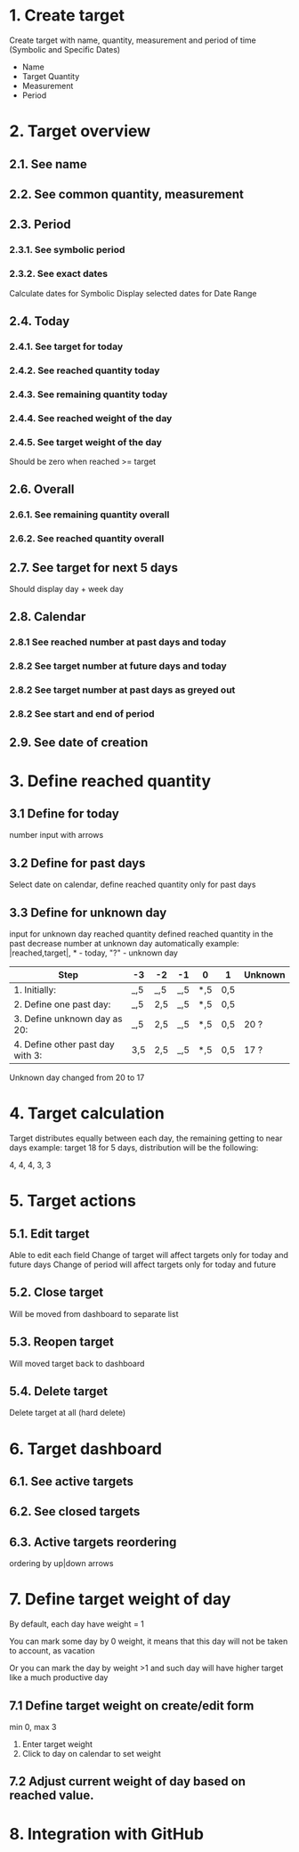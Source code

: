 # 1. Create target

Create target with name, quantity, measurement and period of time (Symbolic and Specific Dates)

- Name
- Target Quantity
- Measurement
- Period

# 2. Target overview

## 2.1. See name

## 2.2. See common quantity, measurement

## 2.3. Period

### 2.3.1. See symbolic period

### 2.3.2. See exact dates

Calculate dates for Symbolic
Display selected dates for Date Range

## 2.4. Today

### 2.4.1. See target for today

### 2.4.2. See reached quantity today

### 2.4.3. See remaining quantity today

### 2.4.4. See reached weight of the day

### 2.4.5. See target weight of the day

Should be zero when reached >= target

## 2.6. Overall

### 2.6.1. See remaining quantity overall

### 2.6.2. See reached quantity overall

## 2.7. See target for next 5 days

Should display day + week day

## 2.8. Calendar

### 2.8.1 See reached number at past days and today

### 2.8.2 See target number at future days and today

### 2.8.2 See target number at past days as greyed out

### 2.8.2 See start and end of period

## 2.9. See date of creation

# 3. Define reached quantity

## 3.1 Define for today

number input with arrows

## 3.2 Define for past days

Select date on calendar, define reached quantity only for past days

## 3.3 Define for unknown day

input for unknown day reached quantity
defined reached quantity in the past decrease number at unknown day automatically
example: |reached,target|, * - today, "?" - unknown day

| Step                             | -3  | -2  | -1  | 0   | 1   | Unknown |
|----------------------------------|-----|-----|-----|-----|-----|---------|
| 1. Initially:                    | _,5 | _,5 | _,5 | *,5 | 0,5 |         |
| 2. Define one past day:          | _,5 | 2,5 | _,5 | *,5 | 0,5 |         |
| 3. Define unknown day as 20:     | _,5 | 2,5 | _,5 | *,5 | 0,5 | 20 ?    | 
| 4. Define other past day with 3: | 3,5 | 2,5 | _,5 | *,5 | 0,5 | 17 ?    | 

Unknown day changed from 20 to 17

# 4. Target calculation

Target distributes equally between each day, the remaining getting to near days
example: target 18 for 5 days, distribution will be the following:

4, 4, 4, 3, 3

# 5. Target actions

## 5.1. Edit target

Able to edit each field
Change of target will affect targets only for today and future days
Change of period will affect targets only for today and future

## 5.2. Close target

Will be moved from dashboard to separate list

## 5.3. Reopen target

Will moved target back to dashboard

## 5.4. Delete target

Delete target at all (hard delete)

# 6. Target dashboard

## 6.1. See active targets

## 6.2. See closed targets

## 6.3. Active targets reordering

ordering by up|down arrows

# 7. Define target weight of day

By default, each day have weight = 1

You can mark some day by 0 weight,
it means that this day will not be taken to account, as vacation

Or you can mark the day by weight >1
and such day will have higher target like a much productive day

## 7.1 Define target weight on create/edit form

min 0, max 3

1. Enter target weight
2. Click to day on calendar to set weight

## 7.2 Adjust current weight of day based on reached value.

# 8. Integration with GitHub

